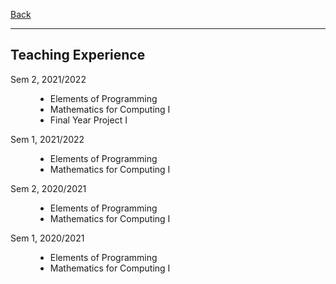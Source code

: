 [Back](/index.md)
* * *

## Teaching Experience

<dl>
<dt>Sem 2, 2021/2022</dt>
    <dd><ul>
        <li>Elements of Programming</li>
        <li>Mathematics for Computing I</li>
        <li>Final Year Project I</li></ul></dd>
<dt>Sem 1, 2021/2022</dt>
    <dd><ul>
        <li>Elements of Programming</li>
        <li>Mathematics for Computing I</li></ul></dd>
<dt>Sem 2, 2020/2021</dt>
    <dd><ul>
        <li>Elements of Programming</li>
        <li>Mathematics for Computing I</li></ul></dd>
<dt>Sem 1, 2020/2021</dt>
    <dd><ul>
        <li>Elements of Programming</li>
        <li>Mathematics for Computing I</li></ul></dd>
</dl>
